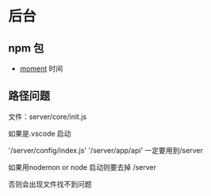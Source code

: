 # 后台

## npm 包
* [moment](http://momentjs.cn/) 时间

## 路径问题
文件：server/core/init.js

如果是.vscode 启动

'/server/config/index.js'
'/server/app/api'
一定要用到/server

如果用nodemon or node 启动则要去掉
/server

否则会出现文件找不到问题

